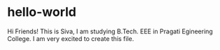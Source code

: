 # hello-world
Hi Friends!
This is Siva, I am studying B.Tech. EEE in Pragati Egineering College.
I am very excited to create this file.
